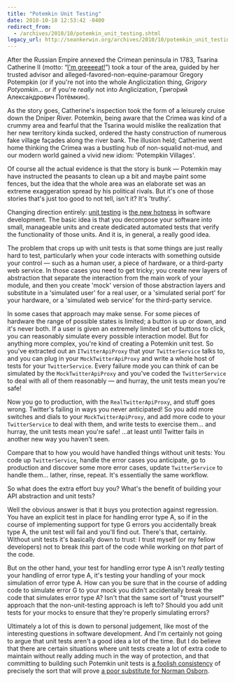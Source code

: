 ```yaml
---
title: "Potemkin Unit Testing"
date: 2010-10-18 12:53:42 -0400
redirect_from:
  - /archives/2010/10/potemkin_unit_testing.shtml
legacy_url: http://seankerwin.org/archives/2010/10/potemkin_unit_testing.shtml
---
```

After the Russian Empire annexed the Crimean peninsula in 1783, Tsarina Catherine II (motto: “[I'm greeeeat!](http://en.wikipedia.org/wiki/Tony_the_Tiger)”) took a tour of the area, guided by her trusted advisor and alleged-favored-non-equine-paramour Gregory Potempkin (or if you're not into the whole Anglicization thing, _Grigory Potyomkin_... or if you're _really_ not into Anglicization, Григо́рий Алекса́ндрович Потёмкин).

As the story goes, Catherine's inspection took the form of a leisurely cruise down the Dniper River. Potemkin, being aware that the Crimea was kind of a crummy area and fearful that the Tsarina would mislike the realization that her new territory kinda sucked, ordered the hasty construction of numerous fake village façades along the river bank. The illusion held; Catherine went home thinking the Crimea was a bustling hub of non-squalid not-mud, and our modern world gained a vivid new idiom: 'Potempkin Villages'.

Of course all the actual evidence is that the story is bunk — Potemkin may have instructed the peasants to clean up a bit and maybe paint some fences, but the idea that the whole area was an elaborate set was an extreme exaggeration spread by his political rivals. But it's one of those stories that's just too good to not tell, isn't it? It's 'truthy'.

Changing direction entirely: [unit testing](http://en.wikipedia.org/wiki/Unit_testing) is [the new hotness](http://www.imdb.com/title/tt0120912/quotes) in software development. The basic idea is that you decompose your software into small, manageable units and create dedicated automated tests that verify the functionality of those units. And it is, in general, a really good idea.

The problem that crops up with unit tests is that some things are just really hard to test, particularly when your code interacts with something outside your control — such as a human user, a piece of hardware, or a third-party web service. In those cases you need to get tricky; you create new layers of abstraction that separate the interaction from the main work of your module, and then you create 'mock' version of those abstraction layers and substitute in a 'simulated user' for a real user, or a 'simulated serial port' for your hardware, or a 'simulated web service' for the third-party service.

In some cases that approach may make sense. For some pieces of hardware the range of possible states is limited; a button is up or down, and it's never both. If a user is given an extremely limited set of buttons to click, you can reasonably simulate every possible interaction model. But for anything more complex, you're kind of creating a Potemkin unit test. So you've extracted out an `ITwitterApiProxy` that your `TwitterService` talks to, and you can plug in your `MockTwitterApiProxy` and write a whole host of tests for your `TwitterService`. Every failure mode you can think of can be simulated by the `MockTwitterApiProxy` and you've coded the `TwitterService` to deal with all of them reasonably — and hurray, the unit tests mean you're safe!

Now you go to production, with the `RealTwitterApiProxy`, and stuff goes wrong. Twitter's failing in ways you never anticipated! So you add more switches and dials to your `MockTwitterApiProxy`, and add more code to your `TwitterService` to deal with them, and write tests to exercise them... and hurray, the unit tests mean you're safe! ...at least until Twitter fails in another new way you haven't seen.

Compare that to how you would have handled things without unit tests: You code up `TwitterService`, handle the error cases you anticipate, go to production and discover some more error cases, update `TwitterService` to handle them... lather, rinse, repeat. It's essentially the same workflow.

So what does the extra effort buy you? What's the benefit of building your API abstraction and unit tests?

Well the obvious answer is that it buys you protection against regression. You have an explicit test in place for handling error type A, so if in the course of implementing support for type G errors you accidentally break type A, the unit test will fail and you'll find out. There's that, certainly. Without unit tests it's basically down to trust: I trust myself (or my fellow developers) not to break _this_ part of the code while working on _that_ part of the code.

But on the other hand, your test for handling error type A isn't _really_ testing your handling of error type A, it's testing your handling of your mock simulation of error type A. How can you be sure that in the course of adding code to simulate error G to your mock you didn't accidentally break the code that simulates error type A? Isn't that the same sort of "trust yourself" approach that the non-unit-testing approach is left to? Should you add unit tests for your mocks to ensure that they're properly simulating errors?

Ultimately a lot of this is down to personal judgement, like most of the interesting questions in software development. And I'm certainly not going to argue that unit tests aren't a good idea a lot of the time. But I do believe that there are certain situations where unit tests create a lot of extra code to maintain without really adding much in the way of protection, and that committing to building such Potemkin unit tests is [a foolish consistency](http://www.bartleby.com/100/420.47.html) of precisely the sort that will prove [a poor substitute for Norman Osborn](http://en.wikipedia.org/wiki/Hobgoblin_(comics)).
